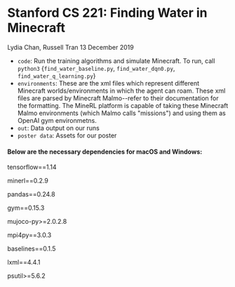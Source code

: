 # Stanford CS 221: Finding Water in Minecraft
Lydia Chan, Russell Tran
13 December 2019

* `code`: Run the training algorithms and simulate Minecraft. To run, call `python3` {`find_water_baseline.py`, `find_water_dqn0.py`, `find_water_q_learning.py`}
* `environments`: These are the xml files which represent different Minecraft worlds/environments in which the agent can roam. These xml files are parsed by Minecraft Malmo--refer to their documentation for the formatting. The MineRL platform is capable of taking these Minecraft Malmo environments (which Malmo calls "missions") and using them as OpenAI gym environmetns.
* `out`: Data output on our runs
* `poster data`: Assets for our poster

#### Below are the necessary dependencies for macOS and Windows:

tensorflow==1.14

minerl==0.2.9

pandas==0.24.8

gym==0.15.3

mujoco-py>=2.0.2.8

mpi4py==3.0.3

baselines==0.1.5

lxml==4.4.1

psutil>=5.6.2
